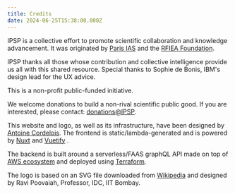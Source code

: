 ```yaml
---
title: Credits
date: 2024-06-25T15:38:00.000Z
---
```


IPSP is a collective effort to promote scientific collaboration and knowledge advancement. It was originated by [Paris IAS](https://www.paris-iea.fr) and the [RFIEA Foundation](http://rfiea.fr/en).

IPSP thanks all those whose contribution and collective intelligence provide us all with this shared resource. Special thanks to Sophie de Bonis, IBM's design lead for the UX advice.

This is a non-profit public-funded initiative.

We welcome donations to build a non-rival scientific public good. If you are interested, please contact: [donations@IPSP](mailto:donations@IPSP).

This website and logo, as well as its infrastructure, have been designed by [Antoine Cordelois](https://www.linkedin.com/in/antoine-cordelois/?locale=en_US). The frontend is static/lambda-generated and is powered by [Nuxt](https://nuxtjs.org/) and [Vuetify](http://vuetifyjs.com) .

The backend is built around a serverless/FAAS graphQL API made on top of [AWS ecosystem](https://aws.amazon.com/) and deployed using [Terraform](https://www.terraform.io/).

The logo is based on an SVG file downloaded from [Wikipedia](https://en.wikipedia.org/wiki/File:Heart-hand-shake.svg) and designed by Ravi Poovaiah, Professor, IDC, IIT Bombay.
